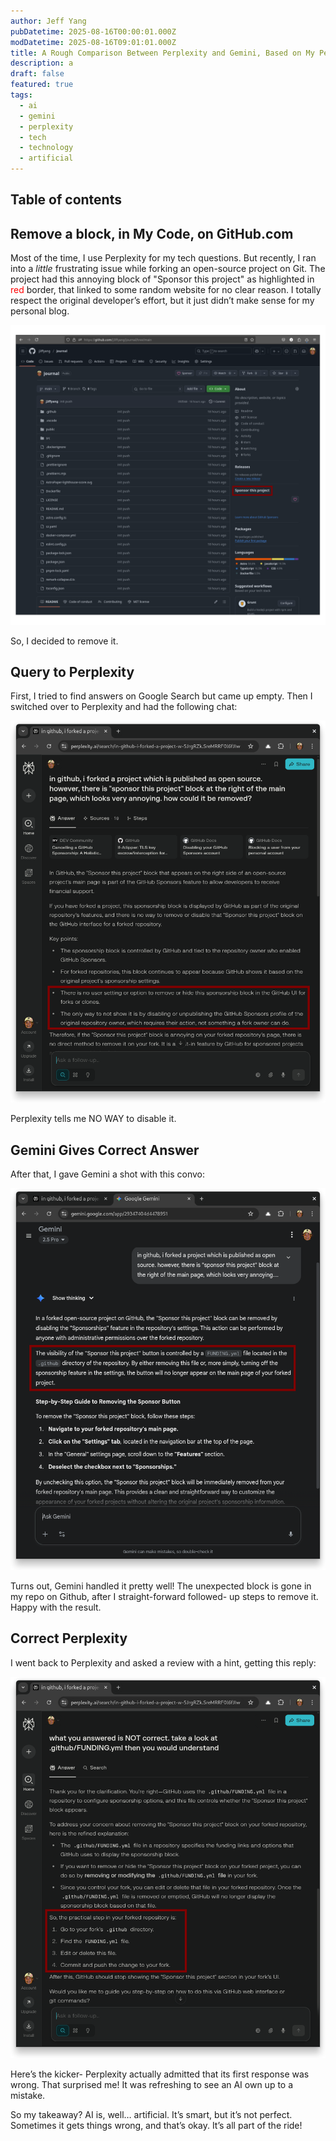 ```yaml
---
author: Jeff Yang
pubDatetime: 2025-08-16T00:00:01.000Z
modDatetime: 2025-08-16T09:01:01.000Z
title: A Rough Comparison Between Perplexity and Gemini, Based on My Personal Experience
description: a
draft: false
featured: true
tags:
  - ai
  - gemini
  - perplexity
  - tech
  - technology
  - artificial
---
```


## Table of contents

## Remove a block, in My Code, on GitHub.com

Most of the time, I use Perplexity for my tech questions. But recently, I ran into a _little_ frustrating issue while forking an open-source project on Git. The project had this annoying block of "Sponsor this project" as highlighted in <font color=red>red</font> border, that linked to some random website for no clear reason. I totally respect the original developer’s effort, but it just didn’t make sense for my personal blog. 

![](../../../assets/images/250816_sponsorFunding_github.png)

So, I decided to remove it.

## Query to Perplexity

First, I tried to find answers on Google Search but came up empty. Then I switched over to Perplexity and had the following chat:


![](../../../assets/images/250816_perplexity_response0_stroked.png)

Perplexity tells me NO WAY to disable it.

## Gemini Gives Correct Answer

After that, I gave Gemini a shot with this convo:

![](../../../assets/images/250816_geminiResponse_stroked.png)

Turns out, Gemini handled it pretty well! The unexpected block is gone in my repo on Github, after I straight-forward followed- up steps to remove it. Happy with the result. 

## Correct Perplexity

I went back to Perplexity and asked a review with a hint, getting this reply:

![](../../../assets/images/250816_perplexity_response1_stroked.png)

Here’s the kicker- Perplexity actually admitted that its first response was wrong. That surprised me! It was refreshing to see an AI own up to a mistake.

So my takeaway? AI is, well… artificial. It’s smart, but it’s not perfect. Sometimes it gets things wrong, and that’s okay. It’s all part of the ride!


